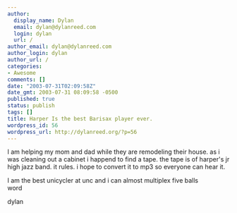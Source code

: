 ```yaml
---
author:
  display_name: Dylan
  email: dylan@dylanreed.com
  login: dylan
  url: /
author_email: dylan@dylanreed.com
author_login: dylan
author_url: /
categories:
- Awesome
comments: []
date: "2003-07-31T02:09:58Z"
date_gmt: 2003-07-31 08:09:58 -0500
published: true
status: publish
tags: []
title: Harper Is the best Barisax player ever.
wordpress_id: 56
wordpress_url: http://dylanreed.org/?p=56
---
```


I am helping my mom and dad while they are remodeling their house. as i was cleaning out a cabinet i happend to find a tape. the tape is of harper's jr high jazz band. it rules. i hope to convert it to mp3 so everyone can hear it. 

I am the best unicycler at unc and i can almost multiplex five balls  
word

dylan
